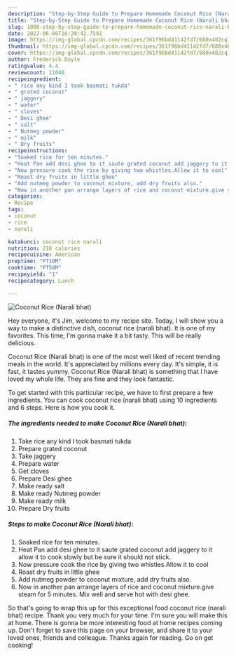 ```yaml
---
description: "Step-by-Step Guide to Prepare Homemade Coconut Rice (Narali bhat)"
title: "Step-by-Step Guide to Prepare Homemade Coconut Rice (Narali bhat)"
slug: 1090-step-by-step-guide-to-prepare-homemade-coconut-rice-narali-bhat
date: 2022-06-06T16:20:42.759Z
image: https://img-global.cpcdn.com/recipes/361f96bd41142fd7/680x482cq70/coconut-rice-narali-bhat-recipe-main-photo.jpg
thumbnail: https://img-global.cpcdn.com/recipes/361f96bd41142fd7/680x482cq70/coconut-rice-narali-bhat-recipe-main-photo.jpg
cover: https://img-global.cpcdn.com/recipes/361f96bd41142fd7/680x482cq70/coconut-rice-narali-bhat-recipe-main-photo.jpg
author: Frederick Doyle
ratingvalue: 4.4
reviewcount: 11048
recipeingredient:
- " rice any kind I took basmati tukda"
- " grated coconut"
- " jaggery"
- " water"
- " cloves"
- " Desi ghee"
- " salt"
- " Nutmeg powder"
- " milk"
- " Dry fruits"
recipeinstructions:
- "Soaked rice for ten minutes."
- "Heat Pan add desi ghee to it saute grated coconut add jaggery to it allow it to cook slowly but be sure it should not stick."
- "Now pressure cook the rice by giving two whistles.Allow it to cool"
- "Roast dry fruits in little ghee"
- "Add nutmeg powder to coconut mixture, add dry fruits also."
- "Now in another pan arrange layers of rice and coconut mixture.give steam for 5 minutes. Mix well and serve hot with desi ghee."
categories:
- Recipe
tags:
- coconut
- rice
- narali

katakunci: coconut rice narali 
nutrition: 218 calories
recipecuisine: American
preptime: "PT10M"
cooktime: "PT58M"
recipeyield: "1"
recipecategory: Lunch

---
```



![Coconut Rice (Narali bhat)](https://img-global.cpcdn.com/recipes/361f96bd41142fd7/680x482cq70/coconut-rice-narali-bhat-recipe-main-photo.jpg)

Hey everyone, it's Jim, welcome to my recipe site. Today, I will show you a way to make a distinctive dish, coconut rice (narali bhat). It is one of my favorites. This time, I'm gonna make it a bit tasty. This will be really delicious.

Coconut Rice (Narali bhat) is one of the most well liked of recent trending meals in the world. It's appreciated by millions every day. It's simple, it is fast, it tastes yummy. Coconut Rice (Narali bhat) is something that I have loved my whole life. They are fine and they look fantastic.




To get started with this particular recipe, we have to first prepare a few ingredients. You can cook coconut rice (narali bhat) using 10 ingredients and 6 steps. Here is how you cook it.

<!--inarticleads1-->

##### The ingredients needed to make Coconut Rice (Narali bhat):

1. Take  rice any kind I took basmati tukda
1. Prepare  grated coconut
1. Take  jaggery
1. Prepare  water
1. Get  cloves
1. Prepare  Desi ghee
1. Make ready  salt
1. Make ready  Nutmeg powder
1. Make ready  milk
1. Prepare  Dry fruits




<!--inarticleads2-->

##### Steps to make Coconut Rice (Narali bhat):

1. Soaked rice for ten minutes.
1. Heat Pan add desi ghee to it saute grated coconut add jaggery to it allow it to cook slowly but be sure it should not stick.
1. Now pressure cook the rice by giving two whistles.Allow it to cool
1. Roast dry fruits in little ghee
1. Add nutmeg powder to coconut mixture, add dry fruits also.
1. Now in another pan arrange layers of rice and coconut mixture.give steam for 5 minutes. Mix well and serve hot with desi ghee.




So that's going to wrap this up for this exceptional food coconut rice (narali bhat) recipe. Thank you very much for your time. I'm sure you will make this at home. There is gonna be more interesting food at home recipes coming up. Don't forget to save this page on your browser, and share it to your loved ones, friends and colleague. Thanks again for reading. Go on get cooking!
